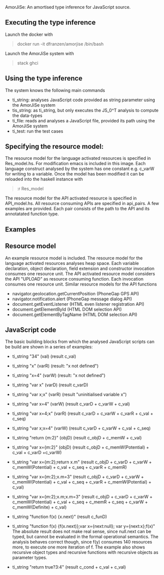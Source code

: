 AmorJiSe: An amortised type inference for JavaScript source.

Executing the type inference
----------------------------
Launch the docker with
  > docker run -it dfranzen/amorjise /bin/bash

Launch the AmorJiSe system with
  > stack ghci

Using the type inference
------------------------
The system knows the following main commands
  - ti_string: analyses JavaScript code provided as string parameter using the AmorJiSe system
  - tis_string: as ti_string, but only executes the JS_0^T analysis to compute the data-types
  - ti_file: reads and analyses a JavaScript file, provided its path using the AmorJiSe system
  - ti_test: run the test cases

Specifying the resource model:
-----------------------------
The resource model for the language activated resources is specified in Res_model.hs. For modification emacs is included in this image. Each language construct analysed by the system has one constant e.g. c_varW for writing to a variable. Once the model has been modified it can be reloaded into the haskell instance with
  > :r Res_model

The resource model for the API activated resource is specified in API_model.hs. All resource consuming APIs are specified in api_pairs. A few examples are provided. Each pair consists of the path to the API and its annotatated function type.

Examples
--------
  Resource model
  --------------
  An example resource model is included. The resource model for the language activated resources analyses heap space. Each variable declaration, object declaration, field extension and constructor invocation consumes one resource unit.
The API activated resource model considers the API "UPLOAD" as resource consuming function. Each invocation consumes one resource unit. Similar resource models for the API functions
 - navigator.geolocation.getCurrentPosition (PhoneGap GPS API)
 - navigator.notification.alert (PhoneGap message dialog API)
 - document.getEventListener (HTML even listener registration API)
 - document.getElementById (HTML DOM selection API)
 - document.getElementByTagName (HTML DOM selection API)

  JavaScript code
  ---------------
  The basic building blocks from which the analysed JavaScript scripts can be build are shown in a series of examples:
  - ti_string "34" (val) (result c_val)
  - ti_string "x" (varR) (result: "x not defined")
  - ti_string "x=4" (varW) (result: "x not defined")	
  - ti_string "var x" (varD)  (result c_varD)
  - ti_string "var x;x" (varR) (result "uninitialised variable x")
  - ti_string "var x=4" (varW) (result c_varD + c_varW + c_val)
  - ti_string "var x=4;x" (varR) (result c_varD + c_varW + c_varR + c_val + c_seq)
  - ti_string "var x;x=4" (varW) (result c_varD + c_varW + c_val + c_seq)
  - ti_string "return {m:2}" (objD) (result c_objD + c_memW + c_val)
  - ti_string "var x={m:2}" (objD) (result c_objD + c_memW(Potential) + c_val + c_varD +c_varW)
  - ti_string "var x={m:2};return x.m" (result c_objD + c_varD + c_varW + c_memW(Potential) + c_val + c_seq + c_varR + c_memR)
  
  - ti_string "var x={m:2};x.m=3" (result c_objD + c_varD + c_varW + c_memW(Potential) + c_val + c_seq + c_varR + c_memW(Potential) + c_val)
  - ti_string "var x={m:2};x.m;x.m=3" (result c_objD + c_varD + c_varW + c_memW(Potential) + c_val + c_seq + c_memR + c_seq + c_varW + c_memW(Definite) + c_val)
  - ti_string "function f(x) {x.next}" (result c_funD)
  - ti_string "function f(x) {f(x.next)};var x={next:null}; var y={next:x};f(x)" The absolute result does not make real sense, since null.next can be typed, but cannot be evaluated in the formal operational semantics. The analysis behaves correct though, since f(y) consumes 140 resources more, to execute one more iteration of f. The example also shows recursive object types and recursive functions with recursive objects as parameter types.
  - ti_string "return true?3:4" (result c_cond + c_val + c_val)